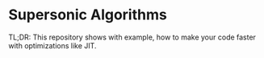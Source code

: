 # Supersonic Algorithms

TL;DR:
This repository shows with example, how to make your code faster with optimizations like JIT.
